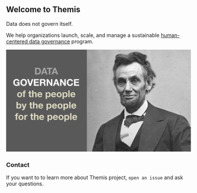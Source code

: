 ## Welcome to Themis

Data does not govern itself.

We help organizations launch, scale, and manage a sustainable [human-centered data governance](https://tinyurl.com/HumanCenteredDataGov) program.

![Governance by the people](/HumanCentered-DG.png)

### Contact

If you want to to learn more about Themis project, `open an issue` and ask your questions.
